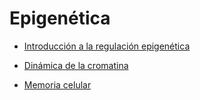 # Epigenética


- [Introducción a la regulación epigenética](https://smelgar.github.io/Epigenetica/Introducci%C3%B3n_a_la_regulaci%C3%B3n_epigen%C3%A9tica.html)

- [Dinámica de la cromatina](https://smelgar.github.io/Epigenetica/Presentación%20epigenética%20Núcleo%20Dinámico.html)

- [Memoria celular](https://smelgar.github.io/Epigenetica/Memoria%20celular.html)


